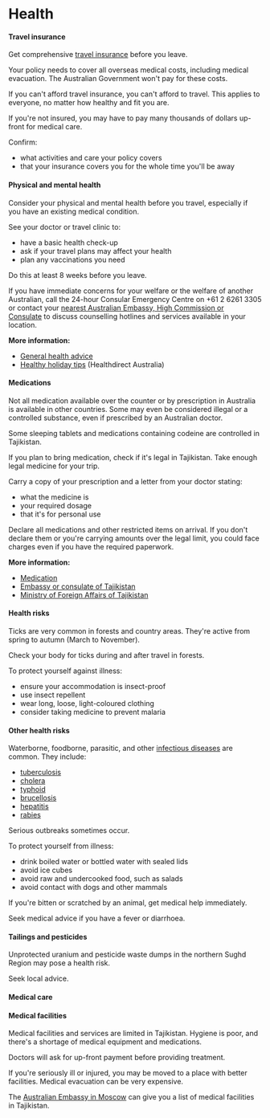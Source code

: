 # Health

#### Travel insurance

Get comprehensive [travel insurance](/before-you-go/the-basics/travel-insurance "Travel insurance") before you leave.

Your policy needs to cover all overseas medical costs, including medical evacuation. The Australian Government won't pay for these costs.

If you can't afford travel insurance, you can't afford to travel. This applies to everyone, no matter how healthy and fit you are.

If you're not insured, you may have to pay many thousands of dollars up-front for medical care.

Confirm:

* what activities and care your policy covers
* that your insurance covers you for the whole time you'll be away

#### Physical and mental health

Consider your physical and mental health before you travel, especially if you have an existing medical condition.

See your doctor or travel clinic to:

* have a basic health check-up
* ask if your travel plans may affect your health
* plan any vaccinations you need

Do this at least 8 weeks before you leave.

If you have immediate concerns for your welfare or the welfare of another Australian, call the 24-hour Consular Emergency Centre on +61 2 6261 3305 or contact your [nearest Australian Embassy, High Commission or Consulate](https://www.dfat.gov.au/about-us/our-locations/missions/our-embassies-and-consulates-overseas) to discuss counselling hotlines and services available in your location.

**More information:**

* [General health advice](/before-you-go/health "Taking care of your health")
* [Healthy holiday tips](https://www.healthdirect.gov.au/healthy-holiday-tips-infographic) (Healthdirect Australia)

#### Medications

Not all medication available over the counter or by prescription in Australia is available in other countries. Some may even be considered illegal or a controlled substance, even if prescribed by an Australian doctor.

Some sleeping tablets and medications containing codeine are controlled in Tajikistan.

If you plan to bring medication, check if it's legal in Tajikistan. Take enough legal medicine for your trip.

Carry a copy of your prescription and a letter from your doctor stating:

* what the medicine is
* your required dosage
* that it's for personal use

Declare all medications and other restricted items on arrival. If you don't declare them or you're carrying amounts over the legal limit, you could face charges even if you have the required paperwork.

**More information:**

* [Medication](https://www.smartraveller.gov.au/node/26)
* [Embassy or consulate of Tajikistan](https://mfa.tj/en/main/ministry/tajikistan-foreign-missions)
* [Ministry of Foreign Affairs of Tajikistan](https://mfa.tj/en/main)

#### Health risks

Ticks are very common in forests and country areas. They're active from spring to autumn (March to November).

Check your body for ticks during and after travel in forests.

To protect yourself against illness:

* ensure your accommodation is insect-proof
* use insect repellent
* wear long, loose, light-coloured clothing
* consider taking medicine to prevent malaria

#### Other health risks

Waterborne, foodborne, parasitic, and other [infectious diseases](https://www.smartraveller.gov.au/before-you-go/health/diseases) are common. They include:

* [tuberculosis](https://www.who.int/news-room/fact-sheets/detail/tuberculosis)
* [cholera](https://www.who.int/news-room/fact-sheets/detail/cholera)
* [typhoid](https://www.healthdirect.gov.au/typhoid-and-paratyphoid)
* [brucellosis](https://www.who.int/news-room/fact-sheets/detail/brucellosis)
* [hepatitis](https://www.who.int/hepatitis/en/)
* [rabies](https://www.who.int/news-room/fact-sheets/detail/rabies)

Serious outbreaks sometimes occur.

To protect yourself from illness:

* drink boiled water or bottled water with sealed lids
* avoid ice cubes
* avoid raw and undercooked food, such as salads
* avoid contact with dogs and other mammals

If you're bitten or scratched by an animal, get medical help immediately.

Seek medical advice if you have a fever or diarrhoea.

#### Tailings and pesticides

Unprotected uranium and pesticide waste dumps in the northern Sughd Region may pose a health risk.

Seek local advice.

#### Medical care

#### Medical facilities

Medical facilities and services are limited in Tajikistan. Hygiene is poor, and there's a shortage of medical equipment and medications.

Doctors will ask for up-front payment before providing treatment.

If you're seriously ill or injured, you may be moved to a place with better facilities. Medical evacuation can be very expensive.

The [Australian Embassy in Moscow](http://russia.embassy.gov.au/) can give you a list of medical facilities in Tajikistan.